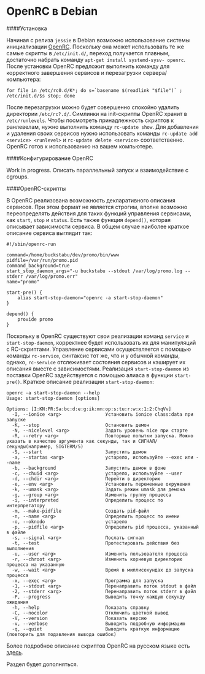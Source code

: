 OpenRC в Debian
===============

####Установка

Начиная с релиза `jessie` в Debian возможно использование системы инициализации [OpenRC](http://en.wikipedia.org/wiki/OpenRC). Поскольку она может использовать те же самые скрипты в `/etc/init.d/`, переход получается плавным, достаточно набрать команду `apt-get install systemd-sysv- openrc`. После установки OpenRC предложит выполнить команду для корректного завершения сервисов и перезагрузки сервера/компьютера:

    for file in /etc/rc0.d/K*; do s=`basename $(readlink "$file")` ; /etc/init.d/$s stop; done

После перезагрузки можно будет совершенно спокойно удалить директории `/etc/rc?.d/`. Симлинки на init-скрипты OpenRC хранит в `/etc/runlevels`. Чтобы посмотреть принадлежность скриптов к ранлевелам, нужно выполнить команду `rc-update show`. Для добавления и удаления своих сервисов нужно использовать команды `rc-update add <service> <runlevel>` и `rc-update delete <service>` соответственно. OpenRC готов к использованию на вашем компьютере.

####Конфигурирование OpenRC

Work in progress. Описать параллельный запуск и взаимодействие с cgroups.

####OpenRC-скрипты

В OpenRC реализована возможность декларативного описания сервисов. При этом формат не является строгим, вполне возможно переопределять действия для таких функций управления сервисами, как `start`, `stop` и `status`. Есть также функция `depend()`, которая описывает зависимости сервиса. В общем случае наиболее краткое описание сервиса выглядит так:

    #!/sbin/openrc-run

    command=/home/buckstabu/dev/promo/bin/www
    pidfile=/var/run/promo.pid
    command_background=true
    start_stop_daemon_args="-u buckstabu --stdout /var/log/promo.log --stderr /var/log/promo.err"
    name="promo"

    start-pre() {
        alias start-stop-daemon="openrc -a start-stop-daemon"
    }

    depend() {
        provide promo
    }

Поскольку в OpenRC существуют свои реализации команд `service` и `start-stop-daemon`, корректнее будет использовать их для манипуляций с RC-скриптами. Управление сервисами осуществляется с помощью команды `rc-service`, синтаксис тот же, что и у обычной команды, однако, `rc-service` отслеживает состояния сервисов и кэширует их описания вместе с зависимостями. Реализация `start-stop-daemon` из поставки OpenRC задействуется с помощью алиаса в функции `start-pre()`. Краткое описание реализации `start-stop-daemon`:

    openrc -a start-stop-daemon --help
    Usage: start-stop-daemon [options] 

    Options: [I:KN:PR:Sa:bc:d:e:g:ik:mn:op:s:tu:r:w:x:1:2:ChqVv]
      -I, --ionice <arg>                Установить ionice class:data при запуске
      -K, --stop                        Остановить демон
      -N, --nicelevel <arg>             Задать уровень nice при старте
      -R, --retry <arg>                 Повторные попытки запуска. Можно указать в качестве аргумента как секунды, так и СИГНАЛ/секунды(например, SIGTERM/5)
      -S, --start                       Запустить демон
      -a, --startas <arg>               устарело, используйте --exec или --name
      -b, --background                  Запустить демон в фоне
      -c, --chuid <arg>                 устарело, используйте --user
      -d, --chdir <arg>                 Перейти в директорию
      -e, --env <arg>                   Установить переменные окружения
      -k, --umask <arg>                 Задать режим umask для демона
      -g, --group <arg>                 Изменить группу процесса
      -i, --interpreted                 Определить процесс по интерпретатору
      -m, --make-pidfile                Создать pid-файл
      -n, --name <arg>                  Определить процесс по имени
      -o, --oknodo                      устарело
      -p, --pidfile <arg>               Определить pid процесса, указанный в файле
      -s, --signal <arg>                Послать сигнал
      -t, --test                        Протестировать действия без выполнения
      -u, --user <arg>                  Изменить пользователя процесса
      -r, --chroot <arg>                Изменить корневую директорию процесса на указанную
      -w, --wait <arg>                  Время в миллисекундах до запуска процесса
      -x, --exec <arg>                  Программа для запуска
      -1, --stdout <arg>                Перенаправить поток stdout в файл
      -2, --stderr <arg>                Перенаправить поток stderr в файл
      -P, --progress                    Выводить точку каждую секунду ожидания
      -h, --help                        Показать справку
      -C, --nocolor                     Отключить цветной вывод
      -V, --version                     Показать версию
      -v, --verbose                     Выводить подробную информацию
      -q, --quiet                       Выводить краткую информацию (повторить для подавления вывода ошибок)


Более подробное описание скриптов OpenRC на русском языке есть [здесь](https://www.gentoo.org/doc/ru/handbook/handbook-x86.xml?part=2&chap=4).

Раздел будет дополняться.
